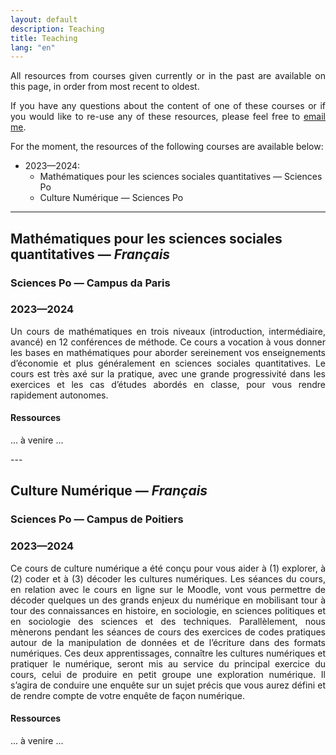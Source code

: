 ```yaml
---
layout: default
description: Teaching
title: Teaching
lang: "en"
---
```


<div style="text-align: justify"> 

<p> All resources from courses given currently or in the past are available on this page, in order from most recent to oldest. </p>

<p> If you have any questions about the content of one of these courses or if you would like to re-use any of these resources, please feel free to <a href = "/en/contact">email me</a>. </p>

<p> For the moment, the resources of the following courses are available below: </p>

</div>

* 2023—2024:
    * Mathématiques pour les sciences sociales quantitatives — Sciences Po
    * Culture Numérique — Sciences Po

---

## Mathématiques pour les sciences sociales quantitatives — *Français*
### Sciences Po — Campus da Paris
### 2023—2024

<div style="text-align: justify"> 

<p> Un cours de mathématiques en trois niveaux (introduction, intermédiaire, avancé) en 12 conférences de méthode. Ce cours a vocation à vous donner les bases en mathématiques pour aborder sereinement vos enseignements d’économie et plus généralement en sciences sociales quantitatives. Le cours est très axé sur la pratique, avec une grande progressivité dans les exercices et les cas d’études abordés en classe, pour vous rendre rapidement autonomes. </p>

#### Ressources 

<p>... à venire ...</p>

</div>
---

## Culture Numérique — *Français*
### Sciences Po — Campus de Poitiers
### 2023—2024

<div style="text-align: justify"> 

<p> Ce cours de culture numérique a été conçu pour vous aider à (1) explorer, à  (2) coder et à (3) décoder les cultures numériques. Les séances du cours, en relation avec le cours en ligne sur le Moodle, vont vous permettre de décoder quelques un des grands enjeux du numérique en mobilisant tour à tour des connaissances en histoire, en sociologie, en sciences politiques et en sociologie des sciences et des techniques. Parallèlement, nous mènerons pendant les séances de cours des exercices de codes pratiques autour de la manipulation de données et de l’écriture dans des formats numériques. Ces deux apprentissages, connaître les cultures numériques et pratiquer le numérique, seront mis au service du principal exercice du cours, celui de produire en petit groupe une exploration numérique. Il s’agira de conduire une enquête sur un sujet précis que vous aurez défini et de rendre compte de votre enquête de façon numérique. </p>

#### Ressources 

<p>... à venire ...</p>

</div>